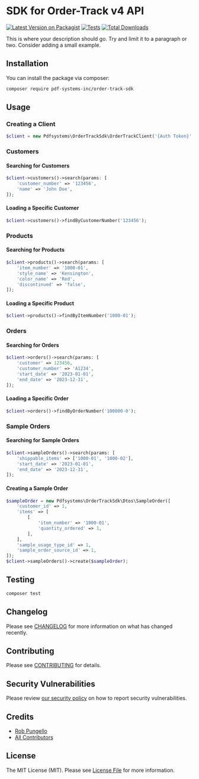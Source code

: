 # SDK for Order-Track v4 API

[![Latest Version on Packagist](https://img.shields.io/packagist/v/pdf-systems-inc/order-track-sdk.svg?style=flat-square)](https://packagist.org/packages/pdf-systems-inc/order-track-sdk)
[![Tests](https://img.shields.io/github/actions/workflow/status/pdf-systems-inc/order-track-sdk/run-tests.yml?branch=main&label=tests&style=flat-square)](https://github.com/pdf-systems-inc/order-track-sdk/actions/workflows/run-tests.yml)
[![Total Downloads](https://img.shields.io/packagist/dt/pdf-systems-inc/order-track-sdk.svg?style=flat-square)](https://packagist.org/packages/pdf-systems-inc/order-track-sdk)

This is where your description should go. Try and limit it to a paragraph or two. Consider adding a small example.

## Installation

You can install the package via composer:

```bash
composer require pdf-systems-inc/order-track-sdk
```

## Usage

### Creating a Client

```php
$client = new Pdfsystems\OrderTrackSdk\OrderTrackClient('{Auth Token}', '{Team ID}');
```

### Customers

#### Searching for Customers
```php
$client->customers()->search(params: [
    'customer_number' => '123456',
    'name' => 'John Doe',    
]);
````
#### Loading a Specific Customer
```php
$client->customers()->findByCustomerNumber('123456');
```

### Products

#### Searching for Products
```php
$client->products()->search(params: [
    'item_number' => '1000-01',
    'style_name' => 'Kensington',
    'color_name' => 'Red',
    'discontinued' => 'false',    
]);
```
#### Loading a Specific Product
```php
$client->products()->findByItemNumber('1000-01');
```

### Orders

#### Searching for Orders
```php
$client->orders()->search(params: [
    'customer' => 123456,
    'customer_number' => 'A1234',
    'start_date' => '2023-01-01',
    'end_date' => '2023-12-31',    
]);
```
#### Loading a Specific Order
```php
$client->orders()->findByOrderNumber('100000-0');
```

### Sample Orders

#### Searching for Sample Orders
```php
$client->sampleOrders()->search(params: [
    'shippable_items' => ['1000-01', '1000-02'],
    'start_date' => '2023-01-01',
    'end_date' => '2023-12-31',    
]);
```

#### Creating a Sample Order
```php
$sampleOrder = new Pdfsystems\OrderTrackSdk\Dtos\SampleOrder([
    'customer_id' => 1,
    'items' => [
        [
            'item_number' => '1000-01',
            'quantity_ordered' => 1,
        ],    
    ],
    'sample_usage_type_id' => 1,
    'sample_order_source_id' => 1,
]);
$client->sampleOrders()->create($sampleOrder);
```

## Testing

```bash
composer test
```

## Changelog

Please see [CHANGELOG](CHANGELOG.md) for more information on what has changed recently.

## Contributing

Please see [CONTRIBUTING](https://github.com/spatie/.github/blob/main/CONTRIBUTING.md) for details.

## Security Vulnerabilities

Please review [our security policy](../../security/policy) on how to report security vulnerabilities.

## Credits

- [Rob Pungello](https://github.com/rpungello)
- [All Contributors](../../contributors)

## License

The MIT License (MIT). Please see [License File](LICENSE.md) for more information.
